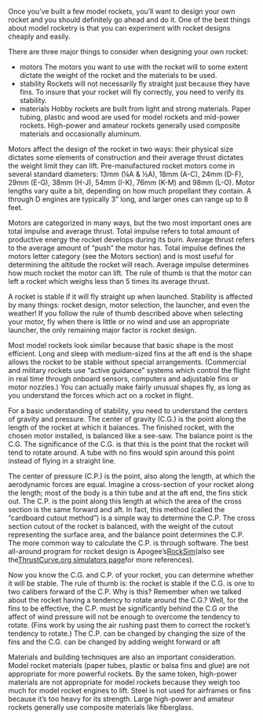 Once you’ve built a few model rockets, you’ll want to design your own rocket and you should definitely go ahead and do it. One of the best things about model rocketry is that you can experiment with rocket designs cheaply and easily.

There are three major things to consider when designing your own rocket:

- motors The motors you want to use with the rocket will to some extent dictate the weight of the rocket and the materials to be used.
- stability Rockets will not necessarily fly straight just because they have fins. To insure that your rocket will fly correctly, you need to verify its stability.
- materials Hobby rockets are built from light and strong materials. Paper tubing, plastic and wood are used for model rockets and mid-power rockets. High-power and amateur rockets generally used composite materials and occasionally aluminum.

Motors affect the design of the rocket in two ways: their physical size dictates some elements of construction and their average thrust dictates the weight limit they can lift. Pre-manufactured rocket motors come in several standard diameters: 13mm (¼A & ½A), 18mm (A-C), 24mm (D-F), 29mm (E-G), 38mm (H-J), 54mm (I-K), 76mm (K-M) and 98mm (L-O). Motor lengths vary quite a bit, depending on how much propellant they contain. A through D engines are typically 3” long, and larger ones can range up to 8 feet.

Motors are categorized in many ways, but the two most important ones are total impulse and average thrust. Total impulse refers to total amount of productive energy the rocket develops during its burn. Average thrust refers to the average amount of “push” the motor has. Total impulse defines the motors letter category (see the Motors section) and is most useful for determining the altitude the rocket will reach. Average impulse determines how much rocket the motor can lift. The rule of thumb is that the motor can left a rocket which weighs less than 5 times its average thrust.

A rocket is stable if it will fly straight up when launched. Stability is affected by many things: rocket design, motor selection, the launcher, and even the weather! If you follow the rule of thumb described above when selecting your motor, fly when there is little or no wind and use an appropriate launcher, the only remaining major factor is rocket design.

Most model rockets look similar because that basic shape is the most efficient. Long and sleep with medium-sized fins at the aft end is the shape allows the rocket to be stable without special arrangements. (Commercial and military rockets use “active guidance” systems which control the flight in real time through onboard sensors, computers and adjustable fins or motor nozzles.) You can actually make fairly unusual shapes fly, as long as you understand the forces which act on a rocket in flight.

For a basic understanding of stability, you need to understand the centers of gravity and pressure. The center of gravity (C.G.) is the point along the length of the rocket at which it balances. The finished rocket, with the chosen motor installed, is balanced like a see-saw. The balance point is the C.G. The significance of the C.G. is that this is the point that the rocket will tend to rotate around. A tube with no fins would spin around this point instead of flying in a straight line.

The center of pressure (C.P.) is the point, also along the length, at which the aerodynamic forces are equal. Imagine a cross-section of your rocket along the length; most of the body is a thin tube and at the aft end, the fins stick out. The C.P. is the point along this length at which the area of the cross section is the same forward and aft. In fact, this method (called the “cardboard cutout method”) is a simple way to determine the C.P. The cross section cutout of the rocket is balanced, with the weight of the cutout representing the surface area, and the balance point determines the C.P. The more common way to calculate the C.P. is through software. The best all-around program for rocket design is Apogee’s[RockSim](http://www.apogeerockets.com/acb2/webpage.cfm?WebPage_ID=9&DID=10)(also see the[ThrustCurve.org simulators page](http://www.thrustcurve.org/simulators.html)for more references).

Now you know the C.G. and C.P. of your rocket, you can determine whether it will be stable. The rule of thumb is: the rocket is stable if the C.G. is one to two calibers forward of the C.P. Why is this? Remember when we talked about the rocket having a tendency to rotate around the C.G.? Well, for the fins to be effective, the C.P. must be significantly behind the C.G or the affect of wind pressure will not be enough to overcome the tendency to rotate. (Fins work by using the air rushing past them to correct the rocket’s tendency to rotate.) The C.P. can be changed by changing the size of the fins and the C.G. can be changed by adding weight forward or aft

Materials and building techniques are also an important consideration. Model rocket materials (paper tubes, plastic or balsa fins and glue) are not appropriate for more powerful rockets. By the same token, high-power materials are not appropriate for model rockets because they weigh too much for model rocket engines to lift. Steel is not used for airframes or fins because it’s too heavy for its strength. Large high-power and amateur rockets generally use composite materials like fiberglass.


